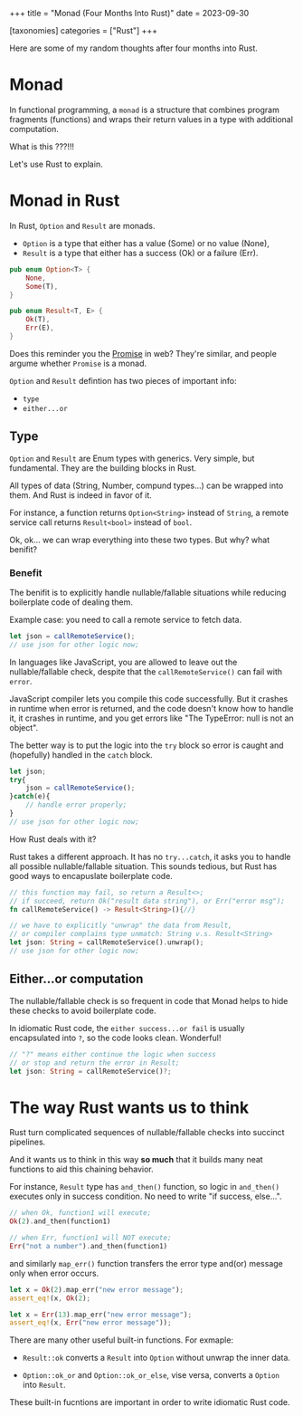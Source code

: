 +++
title = "Monad (Four Months Into Rust)"
date = 2023-09-30

[taxonomies]
categories = ["Rust"]
+++

Here are some of my random thoughts after four months into Rust.

# Monad 

In functional programming, a `monad` is a structure that combines program
fragments (functions) and wraps their return values in a type with additional
computation.

What is this ???!!!

Let's use Rust to explain.

# Monad in Rust

In Rust, `Option` and `Result` are monads. 

- `Option` is a type that either has a value (Some) or no value (None), 
- `Result` is a type that either has a success (Ok) or a failure (Err).

```Rust
pub enum Option<T> {
    None,
    Some(T),
}
```

```Rust
pub enum Result<T, E> {
    Ok(T),
    Err(E),
}
```

Does this reminder you the
[Promise](https://developer.mozilla.org/en-US/docs/Web/JavaScript/Reference/Global_Objects/Promise) in web?
They're similar, and people argume whether `Promise` is a monad.

`Option` and `Result` defintion has two pieces of important info: 

- `type` 
- `either...or`

## Type

`Option` and `Result` are Enum types with generics. Very simple, but fundamental.
They are the building blocks in Rust. 

All types of data (String, Number, compund types...) can be wrapped into them.
And Rust is indeed in favor of it.

For instance, a function returns `Option<String>` instead of `String`, 
a remote service call returns `Result<bool>` instead of `bool`.

Ok, ok... we can wrap everything into these two types. But why? what benifit?

### Benefit

The benifit is to explicitly handle nullable/fallable situations while reducing boilerplate code of dealing them.

Example case: you need to call a remote service to fetch data.

```javascript
let json = callRemoteService();
// use json for other logic now;
```

In languages like JavaScript, you are allowed to leave out the nullable/fallable check,
despite that the `callRemoteService()` can fail with `error`.

JavaScript compiler lets you compile this code successfully. 
But it crashes in runtime when error is returned, and the code doesn't know how
to handle it, it crashes in runtime, and you get errors like "The TypeError: null is not an object".

The better way is to put the logic into the `try` block so error is caught and
(hopefully) handled in the `catch` block.

```javascript
let json;
try{
    json = callRemoteService();
}catch(e){
    // handle error properly;
}
// use json for other logic now;
```

How Rust deals with it?

Rust takes a different approach. It has no `try...catch`, it asks you to handle all possible nullable/fallable situation.
This sounds tedious, but Rust has good ways to encapuslate boilerplate code.

```Rust
// this function may fail, so return a Result<>;
// if succeed, return Ok("result data string"), or Err("error msg");
fn callRemoteService() -> Result<String>(){//}

// we have to explicitly "unwrap" the data from Result, 
// or compiler complains type unmatch: String v.s. Result<String>
let json: String = callRemoteService().unwrap(); 
// use json for other logic now;
```

## Either...or computation

The nullable/fallable check is so frequent in code that Monad helps to hide
these checks to avoid boilerplate code.

In idiomatic Rust code, the `either success...or fail` is usually encapsulated into
`?`, so the code looks clean. Wonderful!

```Rust
// "?" means either continue the logic when success 
// or stop and return the error in Result;
let json: String = callRemoteService()?; 
```

# The way Rust wants us to think

Rust turn complicated sequences of nullable/fallable checks into succinct pipelines.

And it wants us to think in this way **so much** that it builds many 
neat functions to aid this chaining behavior.

For instance, `Result` type has `and_then()` function, so logic in `and_then()`
executes only in success condition. No need to write "if success, else...".

```Rust
// when Ok, function1 will execute;
Ok(2).and_then(function1)

// when Err, function1 will NOT execute;
Err("not a number").and_then(function1)
```

and similarly `map_err()` function transfers the error type and(or) message only
when error occurs.

```Rust
let x = Ok(2).map_err("new error message");
assert_eq!(x, Ok(2);

let x = Err(13).map_err("new error message");
assert_eq!(x, Err("new error message"));
```

There are many other useful built-in functions. For exmaple: 

- `Result::ok` converts a `Result` into `Option` without unwrap the inner data. 

- `Option::ok_or` and `Option::ok_or_else`, vise versa, converts a `Option` into `Result`.

These built-in fucntions are important in order to write idiomatic Rust code.
